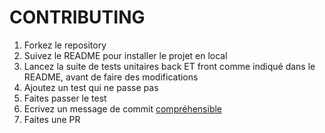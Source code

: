 # CONTRIBUTING

1. Forkez le repository
2. Suivez le README pour installer le projet en local
3. Lancez la suite de tests unitaires back ET front comme indiqué dans le README, avant de faire des modifications
4. Ajoutez un test qui ne passe pas
5. Faites passer le test 
6. Ecrivez un message de commit [compréhensible](https://tbaggery.com/2008/04/19/a-note-about-git-commit-messages.html)
7. Faites une PR
